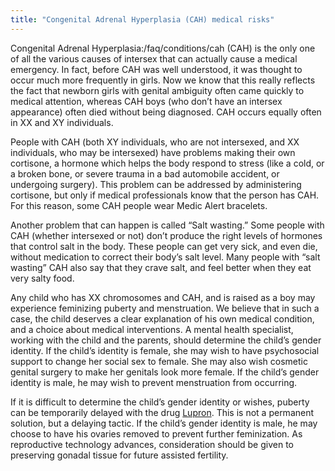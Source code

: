 ```yaml
---
title: "Congenital Adrenal Hyperplasia (CAH) medical risks"
---
```


<p>Congenital Adrenal Hyperplasia:/faq/conditions/cah (<span class="caps">CAH</span>) is the only one of all the various causes of intersex that can actually cause a medical emergency. In fact, before <span class="caps">CAH</span> was well understood, it was thought to occur much more frequently in girls. Now we know that this really reflects the fact that newborn girls with genital ambiguity often came quickly to medical attention, whereas <span class="caps">CAH</span> boys (who don&#8217;t have an intersex appearance) often died without being diagnosed. <span class="caps">CAH</span> occurs equally often in XX and XY individuals.  </p>

<p>People with <span class="caps">CAH</span> (both XY individuals, who are not intersexed, and XX individuals, who may be intersexed) have problems making their own cortisone, a hormone which helps the body respond to stress (like a cold, or a broken bone, or severe trauma in a bad automobile accident, or undergoing surgery). This problem can be addressed by administering cortisone, but only if medical professionals know that the person has <span class="caps">CAH</span>. For this reason, some <span class="caps">CAH</span> people wear Medic Alert bracelets.  </p>

<p>Another problem that can happen is called &#8220;Salt wasting.&#8221; Some people with <span class="caps">CAH</span> (whether intersexed or not) don&#8217;t produce the right levels of hormones that control salt in the body. These people can get very sick, and even die, without medication to correct their body&#8217;s salt level. Many people with &#8220;salt wasting&#8221; <span class="caps">CAH</span> also say that they crave salt, and feel better when they eat very salty food.  </p>

<p>Any child who has XX chromosomes and <span class="caps">CAH</span>, and is raised as a boy may experience feminizing puberty and menstruation. We believe that in such a case, the child deserves a clear explanation of his own medical condition, and a choice about medical interventions. A mental health specialist, working with the child and the parents, should determine the child&#8217;s gender identity. If the child&#8217;s identity is female, she may wish to have psychosocial support to change her social sex to female. She may also wish cosmetic genital surgery to make her genitals look more female. If the child&#8217;s gender identity is male, he may wish to prevent menstruation from occurring.  </p>

<p>If it is difficult to determine the child&#8217;s gender identity or wishes, puberty can be temporarily delayed with the drug <a href="http://www.lupron.com/">Lupron</a>. This is not a permanent solution, but a delaying tactic. If the child&#8217;s gender identity is male, he may choose to have his ovaries removed to prevent further feminization. As reproductive technology advances, consideration should be given to preserving gonadal tissue for future assisted fertility.</p>